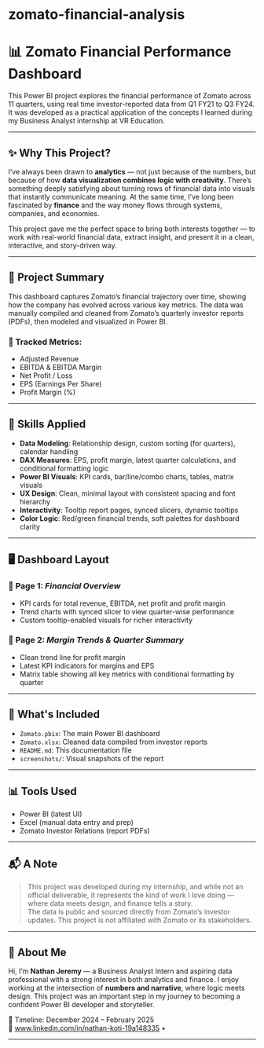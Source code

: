 # zomato-financial-analysis
# 📊 Zomato Financial Performance Dashboard

This Power BI project explores the financial performance of Zomato across 11 quarters, using real time investor-reported data from Q1 FY21 to Q3 FY24. It was developed as a practical application of the concepts I learned during my Business Analyst internship at VR Education.

---

## ✨ Why This Project?

I’ve always been drawn to **analytics** — not just because of the numbers, but because of how **data visualization combines logic with creativity**. There’s something deeply satisfying about turning rows of financial data into visuals that instantly communicate meaning. At the same time, I’ve long been fascinated by **finance** and the way money flows through systems, companies, and economies.

This project gave me the perfect space to bring both interests together — to work with real-world financial data, extract insight, and present it in a clean, interactive, and story-driven way.

---

## 📁 Project Summary

This dashboard captures Zomato’s financial trajectory over time, showing how the company has evolved across various key metrics. The data was manually compiled and cleaned from Zomato’s quarterly investor reports (PDFs), then modeled and visualized in Power BI.

### 📌 Tracked Metrics:
- Adjusted Revenue
- EBITDA & EBITDA Margin
- Net Profit / Loss
- EPS (Earnings Per Share)
- Profit Margin (%)

---

## 🧠 Skills Applied

- **Data Modeling**: Relationship design, custom sorting (for quarters), calendar handling
- **DAX Measures**: EPS, profit margin, latest quarter calculations, and conditional formatting logic
- **Power BI Visuals**: KPI cards, bar/line/combo charts, tables, matrix visuals
- **UX Design**: Clean, minimal layout with consistent spacing and font hierarchy
- **Interactivity**: Tooltip report pages, synced slicers, dynamic tooltips
- **Color Logic**: Red/green financial trends, soft palettes for dashboard clarity

---

## 🖥️ Dashboard Layout

### 📄 Page 1: *Financial Overview*
- KPI cards for total revenue, EBITDA, net profit and profit margin
- Trend charts with synced slicer to view quarter-wise performance
- Custom tooltip-enabled visuals for richer interactivity

### 📄 Page 2: *Margin Trends & Quarter Summary*
- Clean trend line for profit margin
- Latest KPI indicators for margins and EPS
- Matrix table showing all key metrics with conditional formatting by quarter

---

## 📂 What's Included

- `Zomato.pbix`: The main Power BI dashboard
- `Zomato.xlsx`: Cleaned data compiled from investor reports
- `README.md`: This documentation file
- `screenshots/`: Visual snapshots of the report

---

## 📊 Tools Used

- Power BI (latest UI)
- Excel (manual data entry and prep)
- Zomato Investor Relations (report PDFs)

---

## 📬 A Note

> This project was developed during my internship, and while not an official deliverable, it represents the kind of work I love doing — where data meets design, and finance tells a story.  
> The data is public and sourced directly from Zomato’s investor updates. This project is not affiliated with Zomato or its stakeholders.

---

## 👋 About Me

Hi, I’m **Nathan Jeremy** — a Business Analyst Intern and aspiring data professional with a strong interest in both analytics and finance. I enjoy working at the intersection of **numbers and narrative**, where logic meets design. This project was an important step in my journey to becoming a confident Power BI developer and storyteller.

📅 Timeline: December 2024 – February 2025  
🔗 www.linkedin.com/in/nathan-koti-19a148335 •  

---

